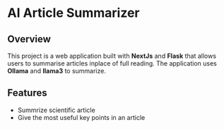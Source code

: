 # AI Article Summarizer

## Overview
This project is a web application built with **NextJs** and **Flask** that allows users to summarise articles inplace of full reading. The application uses **Ollama** and **llama3** to summarize.

## Features
- Summrize scientific article 
- Give the most useful key points in an article